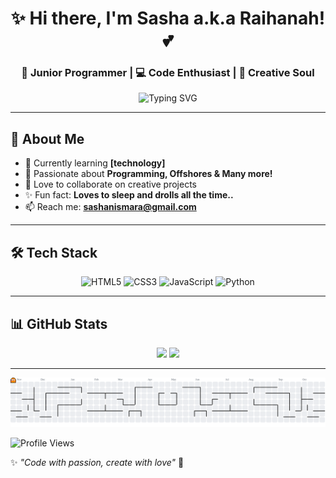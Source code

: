 <div align="center">
  
# ✨ Hi there, I'm Sasha a.k.a Raihanah! 💕

### 🌸 Junior Programmer | 💻 Code Enthusiast | 🎨 Creative Soul

<img src="https://readme-typing-svg.herokuapp.com?font=Fira+Code&size=22&pause=1000&color=FF69B4&center=true&vCenter=true&width=435&lines=Welcome+to+my+profile!+%F0%9F%92%96;Let's+create+something+amazing!+%E2%9C%A8;Coffee+%2B+Code+%3D+Magic+%E2%98%95%F0%9F%92%AB" alt="Typing SVG" />

</div>

---

## 🦄 About Me

- 🌱 Currently learning **[technology]**
- 💖 Passionate about **Programming, Offshores & Many more!**
- 🎀 Love to collaborate on creative projects
- ✨ Fun fact: **Loves to sleep and drolls all the time..**
- 📫 Reach me: **sashanismara@gmail.com**

---

## 🛠️ Tech Stack

<div align="center">

![HTML5](https://img.shields.io/badge/HTML5-E34F26?style=for-the-badge&logo=html5&logoColor=white)
![CSS3](https://img.shields.io/badge/CSS3-1572B6?style=for-the-badge&logo=css3&logoColor=white)
![JavaScript](https://img.shields.io/badge/JavaScript-F7DF1E?style=for-the-badge&logo=javascript&logoColor=black)
![Python](https://img.shields.io/badge/Python-3776AB?style=for-the-badge&logo=python&logoColor=white)

</div>

---

## 📊 GitHub Stats

<div align="center">
  
<img width="49%" src="https://github-readme-stats.vercel.app/api?username=sashagallery&show_icons=true&theme=rose_pine&hide_border=true" />
<img width="49%" src="https://github-readme-streak-stats.herokuapp.com/?user=sashagallery&theme=rose_pine&hide_border=true" />

</div>

---

<picture>
  <source media="(prefers-color-scheme: dark)" srcset="https://raw.githubusercontent.com/sashagallery/sashagallery/output/pacman-contribution-graph-dark.svg">
  <source media="(prefers-color-scheme: light)" srcset="https://raw.githubusercontent.com/sashagallery/sashagallery/output/pacman-contribution-graph.svg">
  <img alt="pacman contribution graph" src="https://raw.githubusercontent.com/sashagallery/sashagallery/output/pacman-contribution-graph.svg">
</picture>



![Profile Views](https://komarev.com/ghpvc/?username=sashagallery&color=ff69b4&style=for-the-badge)

✨ *"Code with passion, create with love"* 💖

</div>
